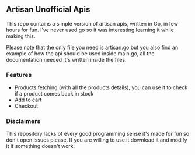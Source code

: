 ## Artisan Unofficial Apis
This repo contains a simple version of artisan apis, written in Go, in few hours for fun. I've never used go so it was interesting learning it while making this.

Please note that the only file you need is artisan.go but you also find an example of how the api should be used inside main.go, all the documentation needed it's written inside the files.

### Features
- Products fetching (with all the products details), you can use it to check if a product comes back in stock
- Add to cart
- Checkout

### Disclaimers
This repository lacks of every good programming sense it's made for fun so don't open issues please. If you are willing to use it download it and modify it if something doesn't work.
